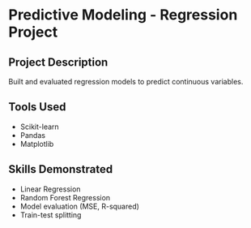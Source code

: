 # Predictive Modeling - Regression Project

## Project Description
Built and evaluated regression models to predict continuous variables.

## Tools Used
- Scikit-learn
- Pandas
- Matplotlib

## Skills Demonstrated
- Linear Regression
- Random Forest Regression
- Model evaluation (MSE, R-squared)
- Train-test splitting
